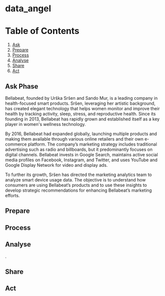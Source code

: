 # data_angel

# Table of Contents
1. [Ask](#Ask)
3. [Prepare](#Prepare)
4. [Process](#Process)
5. [Analyse](#Analyse)
6. [Share](#Share)
7. [Act](#Act)
   

   
## Ask Phase
<a id="introduction"></a>
Bellabeat, founded by Urška Sršen and Sando Mur, is a leading company in health-focused smart products. Sršen, leveraging her artistic background, has created elegant technology that helps women monitor and improve their health by tracking activity, sleep, stress, and reproductive health. Since its founding in 2013, Bellabeat has rapidly grown and established itself as a key player in women\'s wellness technology.

By 2016, Bellabeat had expanded globally, launching multiple products and making them available through various online retailers and their own e-commerce platform. The company’s marketing strategy includes traditional advertising such as radio and billboards, but it predominantly focuses on digital channels. Bellabeat invests in Google Search, maintains active social media profiles on Facebook, Instagram, and Twitter, and uses YouTube and Google Display Network for video and display ads.

To further its growth, Sršen has directed the marketing analytics team to analyze smart device usage data. The objective is to understand how consumers are using Bellabeat’s products and to use these insights to develop strategic recommendations for enhancing Bellabeat’s marketing efforts.

## Prepare
<a id="Prepare"></a>

## Process
<a id="Process"></a>



## Analyse
<a id="analyse"></a>
.

## Share
<a id="conclusion"></a>

## Act
<a id="Act"></a>

